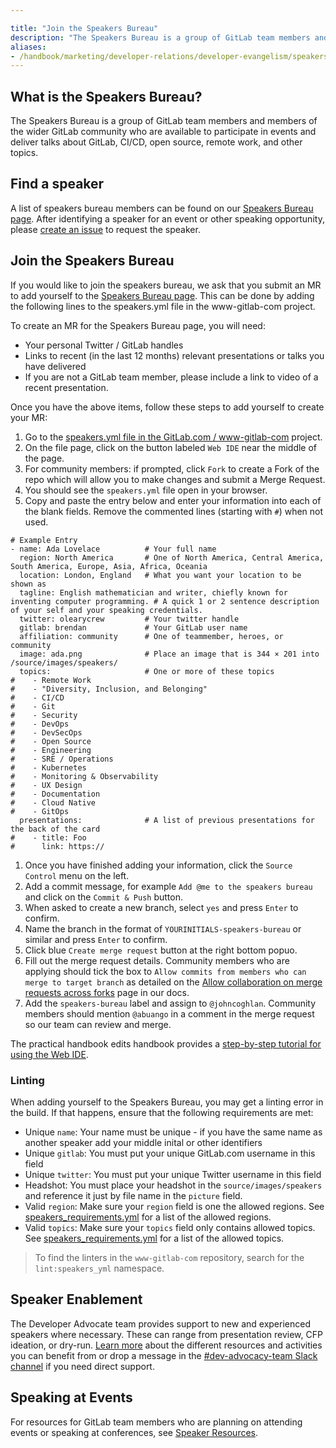 ```yaml
---

title: "Join the Speakers Bureau"
description: "The Speakers Bureau is a group of GitLab team members and members of the wider GitLab community who are available to participate in events and deliver talks."
aliases:
- /handbook/marketing/developer-relations/developer-evangelism/speakers-bureau/index.html
---
```








## What is the Speakers Bureau?

The Speakers Bureau is a group of GitLab team members and members of the wider GitLab community who are available to participate in events and deliver talks about GitLab, CI/CD, open source, remote work, and other topics.

## Find a speaker

A list of speakers bureau members can be found on our [Speakers Bureau page](https://about.gitlab.com/speakers/). After identifying a speaker for an event or other speaking opportunity, please [create an issue](https://gitlab.com/gitlab-com/www-gitlab-com/-/issues/new?issuable_template=speaker-request) to request the speaker.

## Join the Speakers Bureau

If you would like to join the speakers bureau, we ask that you submit an MR to add yourself to the [Speakers Bureau page](https://about.gitlab.com/speakers/). This can be done by adding the following lines to the speakers.yml file in the www-gitlab-com project.

To create an MR for the Speakers Bureau page, you will need:

- Your personal Twitter / GitLab handles
- Links to recent (in the last 12 months) relevant presentations or talks you have delivered
- If you are not a GitLab team member, please include a link to video of a recent presentation.

Once you have the above items, follow these steps to add yourself to create your MR:

1. Go to the [speakers.yml file in the GitLab.com / www-gitlab-com](https://gitlab.com/gitlab-com/www-gitlab-com/blob/master/data/speakers.yml) project.
1. On the file page, click on the button labeled `Web IDE` near the middle of the page.
1. For community members: if prompted, click `Fork` to create a Fork of the repo which will allow you to make changes and submit a Merge Request.
1. You should see the `speakers.yml` file open in your browser.
1. Copy and paste the entry below and enter your information into each of the blank fields. Remove the commented lines (starting with `#`) when not used.
```
# Example Entry
- name: Ada Lovelace          # Your full name
  region: North America       # One of North America, Central America, South America, Europe, Asia, Africa, Oceania
  location: London, England   # What you want your location to be shown as
  tagline: English mathematician and writer, chiefly known for inventing computer programming. # A quick 1 or 2 sentence description of your self and your speaking credentials.
  twitter: olearycrew         # Your twitter handle
  gitlab: brendan             # Your GitLab user name
  affiliation: community      # One of teammember, heroes, or community
  image: ada.png              # Place an image that is 344 × 201 into /source/images/speakers/
  topics:                     # One or more of these topics
#    - Remote Work
#    - "Diversity, Inclusion, and Belonging"
#    - CI/CD
#    - Git
#    - Security
#    - DevOps
#    - DevSecOps
#    - Open Source
#    - Engineering
#    - SRE / Operations
#    - Kubernetes
#    - Monitoring & Observability
#    - UX Design
#    - Documentation
#    - Cloud Native
#    - GitOps
  presentations:              # A list of previous presentations for the back of the card
#    - title: Foo
#      link: https://
```
1. Once you have finished adding your information, click the `Source Control` menu on the left.
1. Add a commit message, for example `Add @me to the speakers bureau` and click on the `Commit & Push` button.
1. When asked to create a new branch, select `yes` and press `Enter` to confirm.
1. Name the branch in the format of `YOURINITIALS-speakers-bureau` or similar and press `Enter` to confirm.
1. Click blue `Create merge request` button at the right bottom popuo.
1. Fill out the merge request details. Community members who are applying should tick the box to `Allow commits from members who can merge to target branch` as detailed on the [Allow collaboration on merge requests across forks](https://docs.gitlab.com/ee/user/project/merge_requests/allow_collaboration.html#enabling-commit-edits-from-upstream-members) page in our docs.
1. Add the `speakers-bureau` label and assign to `@johncoghlan`. Community members should mention `@abuango` in a comment in the merge request so our team can review and merge.

The practical handbook edits handbook provides a [step-by-step tutorial for using the Web IDE](/handbook/editing-handbook/practical-handbook-edits/#using-the-web-ide-to-edit-the-handbook).

### Linting
When adding yourself to the Speakers Bureau, you may get a linting error in the build.  If that happens, ensure that the following requirements are met:

* Unique `name`: Your name must be unique - if you have the same name as another speaker add your middle inital or other identifiers
* Unique `gitlab`: You must put your unique GitLab.com username in this field
* Unique `twitter`: You must put your unique Twitter username in this field
* Headshot: You must place your headshot in the `source/images/speakers` and reference it just by file name in the `picture` field.
* Valid `region`: Make sure your `region` field is one the allowed regions.  See [speakers_requirements.yml](https://gitlab.com/gitlab-com/www-gitlab-com/-/blob/master/data/speakers_requirements.yml#L1) for a list of the allowed regions.
* Valid `topics`:  Make sure your `topics` field only contains allowed topics.  See [speakers_requirements.yml](https://gitlab.com/gitlab-com/www-gitlab-com/-/blob/master/data/speakers_requirements.yml#L10) for a list of the allowed topics.

> To find the linters in the `www-gitlab-com` repository, search for the `lint:speakers_yml` namespace.

## Speaker Enablement

The Developer Advocate team provides support to new and experienced speakers where necessary. These can range from presentation review, CFP ideation, or dry-run. [Learn more](/handbook/marketing/developer-relations/developer-advocacy/speaker-enablement/) about the different resources and activities you can benefit from or drop a message in the [#dev-advocacy-team Slack channel](https://gitlab.slack.com/archives/CMELFQS4B) if you need direct support.

## Speaking at Events

For resources for GitLab team members who are planning on attending events or speaking at conferences, see [Speaker Resources](/handbook/marketing/corporate-communications/speaking-resources/).


